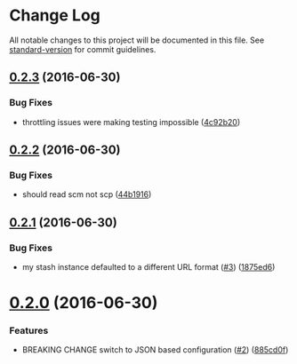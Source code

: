 # Change Log

All notable changes to this project will be documented in this file. See [standard-version](https://github.com/conventional-changelog/standard-version) for commit guidelines.

<a name="0.2.3"></a>
## [0.2.3](https://github.com/eskypl/npme-auth-atlassian-stash/compare/v0.2.2...v0.2.3) (2016-06-30)


### Bug Fixes

* throttling issues were making testing impossible ([4c92b20](https://github.com/eskypl/npme-auth-atlassian-stash/commit/4c92b20))



<a name="0.2.2"></a>
## [0.2.2](https://github.com/eskypl/npme-auth-atlassian-stash/compare/v0.2.1...v0.2.2) (2016-06-30)


### Bug Fixes

* should read scm not scp ([44b1916](https://github.com/eskypl/npme-auth-atlassian-stash/commit/44b1916))



<a name="0.2.1"></a>
## [0.2.1](https://github.com/eskypl/npme-auth-atlassian-stash/compare/v0.2.0...v0.2.1) (2016-06-30)


### Bug Fixes

* my stash instance defaulted to a different URL format ([#3](https://github.com/eskypl/npme-auth-atlassian-stash/issues/3)) ([1875ed6](https://github.com/eskypl/npme-auth-atlassian-stash/commit/1875ed6))



<a name="0.2.0"></a>
# [0.2.0](https://github.com/eskypl/npme-auth-atlassian-stash/compare/v0.1.1...v0.2.0) (2016-06-30)


### Features

* BREAKING CHANGE switch to JSON based configuration ([#2](https://github.com/eskypl/npme-auth-atlassian-stash/issues/2)) ([885cd0f](https://github.com/eskypl/npme-auth-atlassian-stash/commit/885cd0f))

